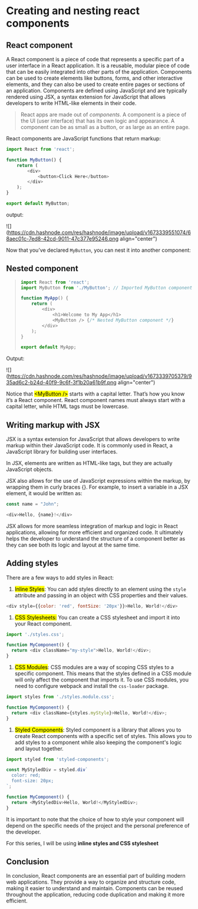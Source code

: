 # Creating and nesting react components

## React component

A React component is a piece of code that represents a specific part of a user interface in a React application. It is a reusable, modular piece of code that can be easily integrated into other parts of the application. Components can be used to create elements like buttons, forms, and other interactive elements, and they can also be used to create entire pages or sections of an application. Components are defined using JavaScript and are typically rendered using JSX, a syntax extension for JavaScript that allows developers to write HTML-like elements in their code.

> React apps are made out of *components*. A component is a piece of the UI (user interface) that has its own logic and appearance. A component can be as small as a button, or as large as an entire page.

React components are JavaScript functions that return markup:

```javascript
import React from 'react';

function MyButton() {
    return (
        <div>
            <button>Click Here</button>
        </div>
    );
}

export default MyButton;
```

output:

![](https://cdn.hashnode.com/res/hashnode/image/upload/v1673339551074/68aec01c-7ed8-42cd-9011-47c377e95246.png align="center")

Now that you’ve declared `MyButton`, you can nest it into another component:

## Nested component

> ```javascript
> import React from 'react';
> import MyButton from './MyButton'; // Imported MyButton component
> 
> function MyApp() {
>     return (
>         <div>
>             <h1>Welcome to My App</h1>
>             <MyButton /> {/* Nested MyButton component */}
>         </div>
>     );
> }
> 
> export default MyApp;
> ```

Output:

![](https://cdn.hashnode.com/res/hashnode/image/upload/v1673339705379/935ad6c2-b24d-40f9-9c6f-3f1b20a61b9f.png align="center")

Notice that <mark>&lt;MyButton /&gt;</mark> starts with a capital letter. That’s how you know it’s a React component. React component names must always start with a capital letter, while HTML tags must be lowercase.

## **Writing markup with JSX**

JSX is a syntax extension for JavaScript that allows developers to write markup within their JavaScript code. It is commonly used in React, a JavaScript library for building user interfaces.

In JSX, elements are written as HTML-like tags, but they are actually JavaScript objects.

JSX also allows for the use of JavaScript expressions within the markup, by wrapping them in curly braces {}. For example, to insert a variable in a JSX element, it would be written as:

```javascript
const name = "John";

<div>Hello, {name}!</div>
```

JSX allows for more seamless integration of markup and logic in React applications, allowing for more efficient and organized code. It ultimately helps the developer to understand the structure of a component better as they can see both its logic and layout at the same time.

## **Adding styles**

There are a few ways to add styles in React:

1. <mark>Inline Styles</mark>: You can add styles directly to an element using the `style` attribute and passing in an object with CSS properties and their values.
    

```javascript
<div style={{color: 'red', fontSize: '20px'}}>Hello, World!</div>
```

1. <mark>CSS Stylesheets:</mark> You can create a CSS stylesheet and import it into your React component.
    

```javascript
import './styles.css';

function MyComponent() {
  return <div className="my-style">Hello, World!</div>;
}
```

1. <mark>CSS Modules</mark>: CSS modules are a way of scoping CSS styles to a specific component. This means that the styles defined in a CSS module will only affect the component that imports it. To use CSS modules, you need to configure webpack and install the `css-loader` package.
    

```javascript
import styles from './styles.module.css';

function MyComponent() {
  return <div className={styles.myStyle}>Hello, World!</div>;
}
```

1. <mark>Styled Components</mark>: Styled component is a library that allows you to create React components with a specific set of styles. This allows you to add styles to a component while also keeping the component's logic and layout together.
    

```javascript
import styled from 'styled-components';

const MyStyledDiv = styled.div`
  color: red;
  font-size: 20px;
`;

function MyComponent() {
  return <MyStyledDiv>Hello, World!</MyStyledDiv>;
}
```

It is important to note that the choice of how to style your component will depend on the specific needs of the project and the personal preference of the developer.

For this series, I will be using **inline styles and CSS stylesheet**

## Conclusion

In conclusion, React components are an essential part of building modern web applications. They provide a way to organize and structure code, making it easier to understand and maintain. Components can be reused throughout the application, reducing code duplication and making it more efficient.